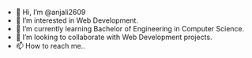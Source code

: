 - 👋 Hi, I’m @anjali2609
- 👀 I’m interested in Web Development.
- 🌱 I’m currently learning Bachelor of Engineering in Computer Science.
- 💞️ I’m looking to collaborate with Web Development projects.
- 📫 How to reach me..

<!---
anjali2609/anjali2609 is a ✨ special ✨ repository because its `README.md` (this file) appears on your GitHub profile.
You can click the Preview link to take a look at your changes.
--->
